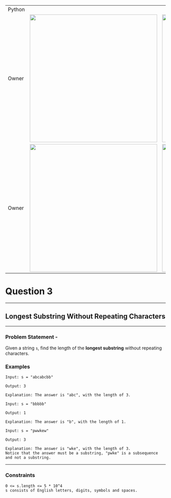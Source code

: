 ||||
|---|---|---|
|Python
|Owner| <img src = 'https://awesomescreenshot.s3.amazonaws.com/image/4900480/44050671-c232ed5609acf56be8822dab4fbc7d16.png?X-Amz-Algorithm=AWS4-HMAC-SHA256&X-Amz-Credential=AKIAJSCJQ2NM3XLFPVKA%2F20231106%2Fus-east-1%2Fs3%2Faws4_request&X-Amz-Date=20231106T100504Z&X-Amz-Expires=28800&X-Amz-SignedHeaders=host&X-Amz-Signature=4fa2b92e9ba98c94d80a5d667699b1e01e5322f0a33ff594c0d596b25770cabe' width = 400>| <img src = 'https://awesomescreenshot.s3.amazonaws.com/image/4900480/44050677-7eada41d99d6298fbe255474c589db3d.png?X-Amz-Algorithm=AWS4-HMAC-SHA256&X-Amz-Credential=AKIAJSCJQ2NM3XLFPVKA%2F20231106%2Fus-east-1%2Fs3%2Faws4_request&X-Amz-Date=20231106T100521Z&X-Amz-Expires=28800&X-Amz-SignedHeaders=host&X-Amz-Signature=7add47efcee7f8df7dda31262dbb2ba393b2f328eeb9832a2f2cdb8fe72f741e' width = 400>
|Owner | <img src = 'https://awesomescreenshot.s3.amazonaws.com/image/4900480/44050781-831fdb2e0c84dbf09f09e34672e400f5.png?X-Amz-Algorithm=AWS4-HMAC-SHA256&X-Amz-Credential=AKIAJSCJQ2NM3XLFPVKA%2F20231106%2Fus-east-1%2Fs3%2Faws4_request&X-Amz-Date=20231106T101043Z&X-Amz-Expires=28800&X-Amz-SignedHeaders=host&X-Amz-Signature=e82b10503c1a63396401f37356cb569deec488f86615988344aae54f77278b57' width = 400> | <img src = 'https://awesomescreenshot.s3.amazonaws.com/image/4900480/44050790-e7d5bc951f7192e724279d6a5f794ef6.png?X-Amz-Algorithm=AWS4-HMAC-SHA256&X-Amz-Credential=AKIAJSCJQ2NM3XLFPVKA%2F20231106%2Fus-east-1%2Fs3%2Faws4_request&X-Amz-Date=20231106T101103Z&X-Amz-Expires=28800&X-Amz-SignedHeaders=host&X-Amz-Signature=5536e241daf63c2b2b7728ed4d850b6f0f869ab0dd2ad10e5a6d14ff6aac7b70' width = 400>

# Question 3
****
## Longest Substring Without Repeating Characters

****
### Problem Statement -

Given a string `s`, find the length of the **longest substring** without repeating characters.

### Examples
```
Input: s = "abcabcbb"

Output: 3

Explanation: The answer is "abc", with the length of 3.
```
```
Input: s = "bbbbb"

Output: 1

Explanation: The answer is "b", with the length of 1.
```
```
Input: s = "pwwkew"

Output: 3

Explanation: The answer is "wke", with the length of 3.
Notice that the answer must be a substring, "pwke" is a subsequence and not a substring.
```
****
### Constraints
```
0 <= s.length <= 5 * 10^4
s consists of English letters, digits, symbols and spaces.
```
